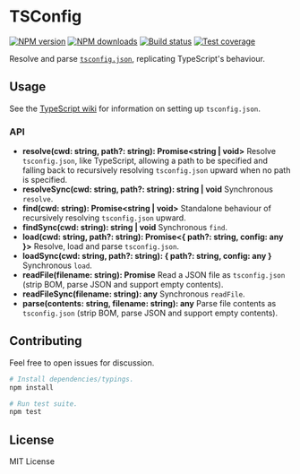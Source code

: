 # TSConfig

[![NPM version][npm-image]][npm-url]
[![NPM downloads][downloads-image]][downloads-url]
[![Build status][travis-image]][travis-url]
[![Test coverage][coveralls-image]][coveralls-url]

Resolve and parse [`tsconfig.json`](https://github.com/Microsoft/TypeScript/wiki/tsconfig.json), replicating TypeScript's behaviour.

## Usage

See the [TypeScript wiki](https://github.com/Microsoft/TypeScript/wiki/tsconfig.json) for information on setting up `tsconfig.json`.

### API

* **resolve(cwd: string, path?: string): Promise<string | void>** Resolve `tsconfig.json`, like TypeScript, allowing a path to be specified and falling back to recursively resolving `tsconfig.json` upward when no path is specified.
* **resolveSync(cwd: string, path?: string): string | void** Synchronous `resolve`.
* **find(cwd: string): Promise<string | void>** Standalone behaviour of recursively resolving `tsconfig.json` upward.
* **findSync(cwd: string): string | void** Synchronous `find`.
* **load(cwd: string, path?: string): Promise<{ path?: string, config: any }>** Resolve, load and parse `tsconfig.json`.
* **loadSync(cwd: string, path?: string): { path?: string, config: any }** Synchronous `load`.
* **readFile(filename: string): Promise<any>** Read a JSON file as `tsconfig.json` (strip BOM, parse JSON and support empty contents).
* **readFileSync(filename: string): any** Synchronous `readFile`.
* **parse(contents: string, filename: string): any** Parse file contents as `tsconfig.json` (strip BOM, parse JSON and support empty contents).

## Contributing

Feel free to open issues for discussion.

```sh
# Install dependencies/typings.
npm install

# Run test suite.
npm test
```

## License

MIT License

[npm-image]: https://img.shields.io/npm/v/tsconfig.svg?style=flat
[npm-url]: https://npmjs.org/package/tsconfig
[downloads-image]: https://img.shields.io/npm/dm/tsconfig.svg?style=flat
[downloads-url]: https://npmjs.org/package/tsconfig
[travis-image]: https://img.shields.io/travis/TypeStrong/tsconfig.svg?style=flat
[travis-url]: https://travis-ci.org/TypeStrong/tsconfig
[coveralls-image]: https://img.shields.io/coveralls/TypeStrong/tsconfig.svg?style=flat
[coveralls-url]: https://coveralls.io/r/TypeStrong/tsconfig?branch=master
